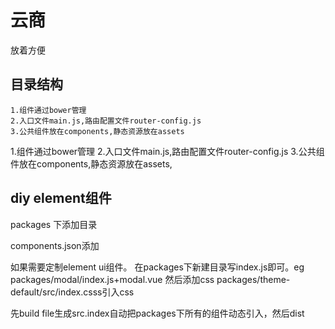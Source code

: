 # 云商

放着方便

## 目录结构

``` 
1.组件通过bower管理
2.入口文件main.js,路由配置文件router-config.js
3.公共组件放在components,静态资源放在assets
```

1.组件通过bower管理
2.入口文件main.js,路由配置文件router-config.js
3.公共组件放在components,静态资源放在assets,

## diy element组件
packages 下添加目录

components.json添加



如果需要定制element ui组件。
在packages下新建目录写index.js即可。eg packages/modal/index.js+modal.vue
然后添加css
packages/theme-default/src/index.csss引入css

先build file生成src.index自动把packages下所有的组件动态引入，然后dist

